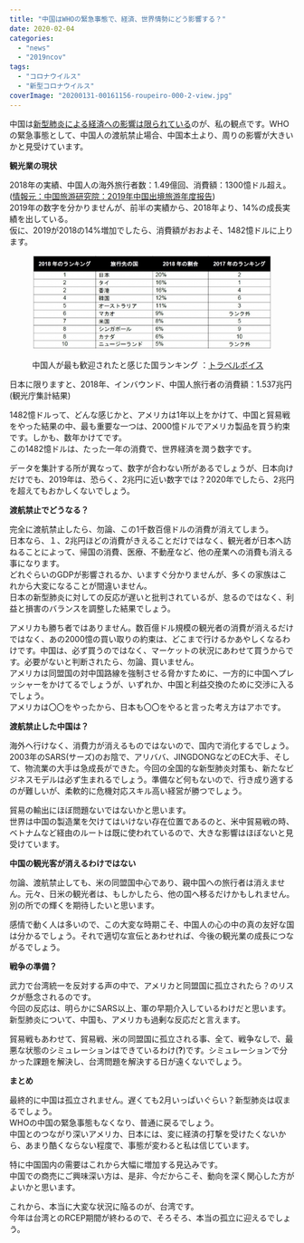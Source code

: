 ```yaml
---
title: "中国はWHOの緊急事態で、経済、世界情勢にどう影響する？"
date: 2020-02-04
categories: 
  - "news"
  - "2019ncov"
tags: 
  - "コロナウイルス"
  - "新型コロナウイルス"
coverImage: "20200131-00161156-roupeiro-000-2-view.jpg"
---
```


中国は[新型肺炎による経済への影響は限られている](https://blog.loveapple.cn/news/202001282091.html)のが、私の観点です。WHOの緊急事態として、中国人の渡航禁止場合、中国本土より、周りの影響が大きいかと見受けています。

**観光業の現状**

2018年の実績、中国人の海外旅行者数：1.49億回、消費額：1300憶ドル超え。([情報元：中国旅游研究院：2019年中国出境旅游年度报告](https://www.199it.com/archives/917075.html))  
2019年の数字を分かりませんが、前半の実績から、2018年より、14%の成長実績を出している。  
仮に、2019が2018の14%増加でしたら、消費額がおおよそ、1482憶ドルに上ります。

<figure>

![](images/116021_03.png)

<figcaption>

中国人が最も歓迎されたと感じた国ランキング ：[トラベルボイス](https://www.travelvoice.jp/20180813-116021)

</figcaption>

</figure>

日本に限りますと、2018年、インバウンド、中国人旅行者の消費額：1.537兆円(観光庁集計結果)

1482憶ドルって、どんな感じかと、アメリカは1年以上をかけて、中国と貿易戦をやった結果の中、最も重要な一つは、2000憶ドルでアメリカ製品を買う約束です。しかも、数年かけてです。  
この1482憶ドルは、たった一年の消費で、世界経済を潤う数字です。

データを集計する所が異なって、数字が合わない所があるでしょうが、日本向けだけでも、2019年は、恐らく、2兆円に近い数字では？2020年でしたら、2兆円を超えてもおかしくないでしょう。

**渡航禁止でどうなる？**

完全に渡航禁止したら、勿論、この1千数百億ドルの消費が消えてしまう。  
日本なら、１、2兆円ほどの消費がきえることだけではなく、観光者が日本へ訪ねることによって、帰国の消費、医療、不動産など、他の産業への消費も消える事になります。  
どれぐらいのGDPが影響されるか、いますぐ分かりませんが、多くの家族はこれから大変になることが間違いません。  
日本の新型肺炎に対しての反応が遅いと批判されているが、怠るのではなく、利益と損害のバランスを調整した結果でしょう。

アメリカも勝ち者ではありません。数百億ドル規模の観光者の消費が消えるだけではなく、あの2000憶の買い取りの約束は、どこまで行けるかあやしくなるわけです。中国は、必ず買うのではなく、マーケットの状況にあわせて買うからです。必要がないと判断されたら、勿論、買いません。  
アメリカは同盟国の対中国路線を強制させる脅かすために、一方的に中国へプレッシャーをかけてるでしょうが、いずれか、中国と利益交換のために交渉に入るでしょう。  
アメリカは〇〇をやったから、日本も〇〇をやると言った考え方はアホです。

**渡航禁止した中国は？**

海外へ行けなく、消費力が消えるものではないので、国内で消化するでしょう。  
2003年のSARS(サーズ)のお陰で、アリババ、JINGDONGなどのEC大手、そして、物流業の大手は急成長ができた。今回の全国的な新型肺炎対策も、新たなビジネスモデルは必ず生まれるでしょう。準備など何もないので、行き成り適するのが難しいが、柔軟的に危機対応スキル高い経営が勝つでしょう。

貿易の輸出にほぼ問題ないではないかと思います。  
世界は中国の製造業を欠けてはいけない存在位置であるのと、米中貿易戦の時、ベトナムなど経由のルートは既に使われているので、大きな影響はほぼないと見受けています。

**中国の観光客が消えるわけではない**

勿論、渡航禁止しても、米の同盟国中心であり、親中国への旅行者は消えません。元々、日米の観光者は、もしかしたら、他の国へ移るだけかもしれません。  
別の所での輝くを期待したいと思います。

感情で動く人は多いので、この大変な時期こそ、中国人の心の中の真の友好な国は分かるでしょう。それで適切な宣伝とあわせれば、今後の観光業の成長につながるでしょう。

**戦争の準備？**

武力で台湾統一を反対する声の中で、アメリカと同盟国に孤立されたら？のリスクが懸念されるのです。  
今回の反応は、明らかにSARS以上、軍の早期介入しているわけだと思います。新型肺炎について、中国も、アメリカも過剰な反応だと言えます。

貿易戦もあわせて、貿易戦、米の同盟国に孤立される事、全て、戦争なしで、最悪な状態のシミュレーションはできているわけ(**?**)です。シミュレーションで分かった課題を解決し、台湾問題を解決する日が遠くないでしょう。

**まとめ**

最終的に中国は孤立されません。遅くても2月いっぱいぐらい？新型肺炎は収まるでしょう。  
WHOの中国の緊急事態もなくなり、普通に戻るでしょう。  
中国とのつながり深いアメリカ、日本には、変に経済の打撃を受けたくないから、あまり酷くならない程度で、事態が変わると私は信じています。

特に中国国内の需要はこれから大幅に増加する見込みです。  
中国での商売にご興味深い方は、是非、今だからこそ、動向を深く関心した方がよいかと思います。

これから、本当に大変な状況に陥るのが、台湾です。  
今年は台湾とのRCEP期間が終わるので、そろそろ、本当の孤立に迎えるでしょう。
